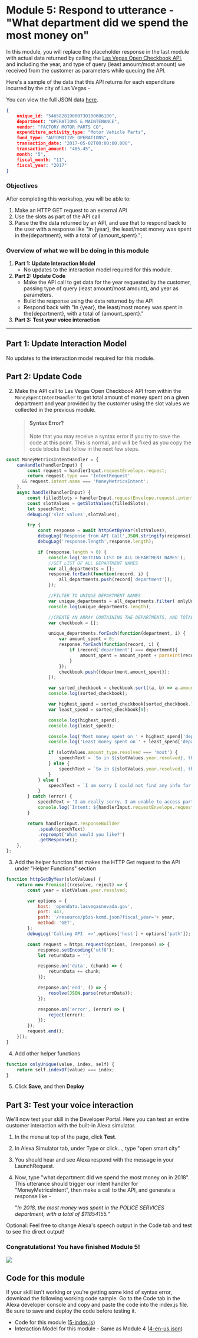# Module 5: Respond to utterance - "What department did we spend the most money on"
In this module, you will replace the placeholder response in the last module with actual data returned by calling the [Las Vegas Open Checkbook API](https://opendata.lasvegasnevada.gov/Finance/City-of-Las-Vegas-Checkbook-Data/7erj-ndzx), and including the year, and type of query (least amount/most amount) we received from the customer as parameters while queuing the API.

Here's a sample of the data that this API returns for each expenditure incurred by the city of Las Vegas -

You can view the full JSON data [here](https://opendata.lasvegasnevada.gov/resource/p5zs-kxmd.json).


```json
{
	unique_id: "546582819000730100606100",
	department: "OPERATIONS & MAINTENANCE",
	vendor: "FACTORY MOTOR PARTS CO",
	expenditure_activity_type: "Motor Vehicle Parts",
	fund_type: "AUTOMOTIVE OPERATIONS",
	transaction_date: "2017-05-02T00:00:00.000",
	transaction_amount: "405.45",
	month: "5",
	fiscal_month: "11",
	fiscal_year: "2017"
}
```


### Objectives
After completing this workshop, you will be able to:

1. Make an HTTP GET request to an external API
2. Use the slots as part of the API call
3. Parse the the data returned by an API, and use that to respond back to the user with a response like "In {year}, the least/most money was spent in the{department}, with a total of {amount_spent}.";


### Overview of what we will be doing in this module
1. **Part 1: Update Interaction Model**
	- No updates to the interaction model required for this module.
2. **Part 2: Update Code**
	- Make the API call to get data for the year requested by the customer, passing type of query (least amount/most amount), and year as parameters.
	- Build the response using the data returned by the API
	- Respond back with "In {year}, the least/most money was spent in the{department}, with a total of {amount_spent}."
3. **Part 3: Test your voice interaction**

---

## Part 1: Update Interaction Model
No updates to the interaction model required for this module.

## Part 2: Update Code

2. Make the API call to Las Vegas Open Checkbook API from within the `MoneySpentIntentHandler` to get total amount of money spent on a given department and year provided by the customer using the slot values we collected in the previous module.

	> #### Syntax Error?
	> Note that you may receive a syntax error if you try to save the code at this point. This is normal, and will be fixed as you copy the code blocks that follow in the next few steps.

```js
const MoneyMetricsIntentHandler = {
	canHandle(handlerInput) {
		const request = handlerInput.requestEnvelope.request;
		return request.type === 'IntentRequest'
      && request.intent.name === 'MoneyMetricsIntent';
	},
	async handle(handlerInput) {
		const filledSlots = handlerInput.requestEnvelope.request.intent.slots;
		const slotValues = getSlotValues(filledSlots);
		let speechText;
		debugLog('slot values',slotValues);

		try {
			const response = await httpGetByYear(slotValues);
			debugLog('Response from API Call',JSON.stringify(response));
			debugLog('response.length',response.length);

			if (response.length > 0) {
				console.log('GETTING LIST OF ALL DEPARTMENT NAMES');
				//GET LIST OF ALL DEPARTMENT NAMES
				var all_departments = [];
				response.forEach(function(record, i) {
					all_departments.push(record['department']);
				});

				//FILTER TO UNIQUE DEPARTMENT NAMES
				var unique_departments = all_departments.filter( onlyUnique );
				console.log(unique_departments.length);

				//CREATE AN ARRAY CONTAINING THE DEPARTMENTS, AND TOTAL AMOUNT SPENT BY EACH UNIQUE DEPARTMENT
				var checkbook = [];

				unique_departments.forEach(function(department, i) {
					var amount_spent = 0;
					response.forEach(function(record, i) {
						if (record['department'] === department){
							amount_spent = amount_spent + parseInt(record['transaction_amount']);
						}
					});
					checkbook.push({department,amount_spent});
				});

				var sorted_checkbook = checkbook.sort((a, b) => a.amount_spent - b.amount_spent);
				console.log(sorted_checkbook);

				var highest_spend = sorted_checkbook[sorted_checkbook.length-1];
				var least_spend = sorted_checkbook[0];

				console.log(highest_spend);
				console.log(least_spend);

				console.log('Most money spent on ' + highest_spend['department'] + ' amounting to ' + highest_spend['amount_spent']);
				console.log('Least money spent on ' + least_spend['department'] + ' amounting to ' + least_spend['amount_spent']);

				if (slotValues.amount_type.resolved === 'most') {
					speechText = `So in ${slotValues.year.resolved}, the most money was spent in the ${highest_spend['department']} department, with a total of $${highest_spend['amount_spent']}.`;
				} else {
					speechText = `So in ${slotValues.year.resolved}, the least money was spent in the ${least_spend['department']} department, with a total of $${least_spend['amount_spent']}.`;
				}
			} else {
				speechText = `I am sorry I could not find any info for spending in ${slotValues.year.resolved}.`;
			}
		} catch (error) {
			speechText = 'I am really sorry. I am unable to access part of my memory. Please try again later';
			console.log(`Intent: ${handlerInput.requestEnvelope.request.intent.name}: message: ${error.message}`);
		}

		return handlerInput.responseBuilder
			.speak(speechText)
			.reprompt('What would you like?')
			.getResponse();
	},
};
```

3. Add the helper function that makes the HTTP Get request to the API under "Helper Functions" section

```js
function httpGetByYear(slotValues) {
	return new Promise(((resolve, reject) => {
		const year = slotValues.year.resolved;

		var options = {
			host: 'opendata.lasvegasnevada.gov',
			port: 443,
			path: '/resource/p5zs-kxmd.json?fiscal_year='+ year,
			method: 'GET',
		};
		debugLog('Calling API  =>',options['host'] + options['path']);

		const request = https.request(options, (response) => {
			response.setEncoding('utf8');
			let returnData = '';

			response.on('data', (chunk) => {
				returnData += chunk;
			});

			response.on('end', () => {
				resolve(JSON.parse(returnData));
			});

			response.on('error', (error) => {
				reject(error);
			});
		});
		request.end();
	}));
}
```

4. Add other helper functions

```js
function onlyUnique(value, index, self) {
	return self.indexOf(value) === index;
}
```

5. Click **Save**, and then **Deploy**

## Part 3: Test your voice interaction

We'll now test your skill in the Developer Portal. Here you can test an entire customer interaction with the built-in Alexa simulator.

1. In the menu at top of the page, click **Test**.
2. In Alexa Simulator tab, under Type or click…, type "open smart city"
3. You should hear and see Alexa respond with the message in your LaunchRequest.
5. Now, type "what department did we spend the most money on in 2018". This utterance should trigger our intent handler for "MoneyMetricsIntent", then make a call to the API, and generate a response like -

	"*In 2018, the most money was spent in the POLICE SERVICES department, with a total of $11854155.*"

Optional: Feel free to change Alexa's speech output in the Code tab and test to see the direct output!

### Congratulations! You have finished Module 5!

[![](http://ajotwani.s3.amazonaws.com/ask-workshop/images/6.png)](/Module%206%20-%20Add%20AMAZON.Repeat%20built-in%20Intent/README.md)

## Code for this module
If your skill isn't working or you're getting some kind of syntax error, download the following working code sample. Go to the Code tab in the Alexa developer console and copy and paste the code into the index.js file. Be sure to save and deploy the code before testing it.

- Code for this module ([5-index.js](5-index.js))
- Interaction Model for this module - Same as Module 4 ([4-en-us.json](/Module%204%20-%20Add%20new%20intent%20-%20MoneyMetricsIntent/4-en-us.json))

